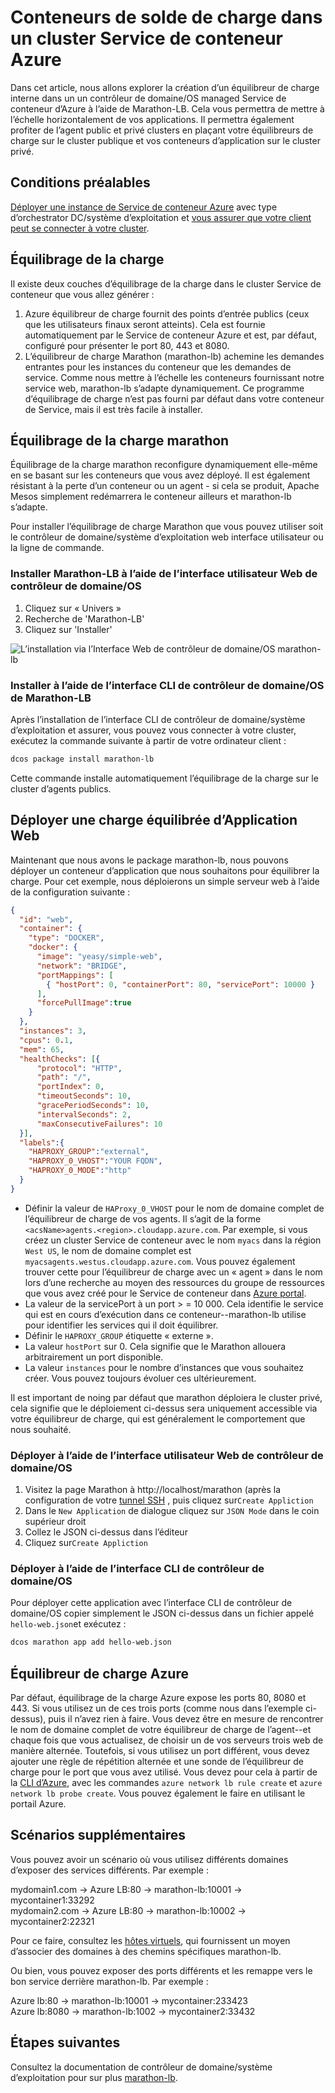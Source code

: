 <properties
   pageTitle="Charger des conteneurs de solde dans un cluster Service de conteneur Azure | Microsoft Azure"
   description="Équilibrer les charges sur plusieurs conteneurs dans un cluster Service de conteneur d’Azure."
   services="container-service"
   documentationCenter=""
   authors="rgardler"
   manager="timlt"
   editor=""
   tags="acs, azure-container-service"
   keywords="Conteneurs, Micro-services, le contrôleur de domaine/OS, Azure"/>

<tags
   ms.service="container-service"
   ms.devlang="na"
   ms.topic="get-started-article"
   ms.tgt_pltfrm="na"
   ms.workload="na"
   ms.date="07/11/2016"
   ms.author="rogardle"/>

# <a name="load-balance-containers-in-an-azure-container-service-cluster"></a>Conteneurs de solde de charge dans un cluster Service de conteneur Azure

Dans cet article, nous allons explorer la création d’un équilibreur de charge interne dans un un contrôleur de domaine/OS managed Service de conteneur d’Azure à l’aide de Marathon-LB. Cela vous permettra de mettre à l’échelle horizontalement de vos applications. Il permettra également profiter de l’agent public et privé clusters en plaçant votre équilibreurs de charge sur le cluster publique et vos conteneurs d’application sur le cluster privé.

## <a name="prerequisites"></a>Conditions préalables

[Déployer une instance de Service de conteneur Azure](container-service-deployment.md) avec type d’orchestrator DC/système d’exploitation et [vous assurer que votre client peut se connecter à votre cluster](container-service-connect.md). 

## <a name="load-balancing"></a>Équilibrage de la charge

Il existe deux couches d’équilibrage de la charge dans le cluster Service de conteneur que vous allez générer : 

  1. Azure équilibreur de charge fournit des points d’entrée publics (ceux que les utilisateurs finaux seront atteints). Cela est fournie automatiquement par le Service de conteneur Azure et est, par défaut, configuré pour présenter le port 80, 443 et 8080.
  2. L’équilibreur de charge Marathon (marathon-lb) achemine les demandes entrantes pour les instances du conteneur que les demandes de service. Comme nous mettre à l’échelle les conteneurs fournissant notre service web, marathon-lb s’adapte dynamiquement. Ce programme d’équilibrage de charge n’est pas fourni par défaut dans votre conteneur de Service, mais il est très facile à installer.

## <a name="marathon-load-balancer"></a>Équilibrage de la charge marathon

Équilibrage de la charge marathon reconfigure dynamiquement elle-même en se basant sur les conteneurs que vous avez déployé. Il est également résistant à la perte d’un conteneur ou un agent - si cela se produit, Apache Mesos simplement redémarrera le conteneur ailleurs et marathon-lb s’adapte.

Pour installer l’équilibrage de charge Marathon que vous pouvez utiliser soit le contrôleur de domaine/système d’exploitation web interface utilisateur ou la ligne de commande.

### <a name="install-marathon-lb-using-dcos-web-ui"></a>Installer Marathon-LB à l’aide de l’interface utilisateur Web de contrôleur de domaine/OS

  1. Cliquez sur « Univers »
  2. Recherche de 'Marathon-LB'
  3. Cliquez sur 'Installer'

![L’installation via l’Interface Web de contrôleur de domaine/OS marathon-lb](./media/dcos/marathon-lb-install.png)

### <a name="install-marathon-lb-using-the-dcos-cli"></a>Installer à l’aide de l’interface CLI de contrôleur de domaine/OS de Marathon-LB

Après l’installation de l’interface CLI de contrôleur de domaine/système d’exploitation et assurer, vous pouvez vous connecter à votre cluster, exécutez la commande suivante à partir de votre ordinateur client :

```bash
dcos package install marathon-lb
```

Cette commande installe automatiquement l’équilibrage de la charge sur le cluster d’agents publics.

## <a name="deploy-a-load-balanced-web-application"></a>Déployer une charge équilibrée d’Application Web

Maintenant que nous avons le package marathon-lb, nous pouvons déployer un conteneur d’application que nous souhaitons pour équilibrer la charge. Pour cet exemple, nous déploierons un simple serveur web à l’aide de la configuration suivante :

```json
{
  "id": "web",
  "container": {
    "type": "DOCKER",
    "docker": {
      "image": "yeasy/simple-web",
      "network": "BRIDGE",
      "portMappings": [
        { "hostPort": 0, "containerPort": 80, "servicePort": 10000 }
      ],
      "forcePullImage":true
    }
  },
  "instances": 3,
  "cpus": 0.1,
  "mem": 65,
  "healthChecks": [{
      "protocol": "HTTP",
      "path": "/",
      "portIndex": 0,
      "timeoutSeconds": 10,
      "gracePeriodSeconds": 10,
      "intervalSeconds": 2,
      "maxConsecutiveFailures": 10
  }],
  "labels":{
    "HAPROXY_GROUP":"external",
    "HAPROXY_0_VHOST":"YOUR FQDN",
    "HAPROXY_0_MODE":"http"
  }
}

```

  * Définir la valeur de `HAProxy_0_VHOST` pour le nom de domaine complet de l’équilibreur de charge de vos agents. Il s’agit de la forme `<acsName>agents.<region>.cloudapp.azure.com`. Par exemple, si vous créez un cluster Service de conteneur avec le nom `myacs` dans la région `West US`, le nom de domaine complet est `myacsagents.westus.cloudapp.azure.com`. Vous pouvez également trouver cette pour l’équilibreur de charge avec un « agent » dans le nom lors d’une recherche au moyen des ressources du groupe de ressources que vous avez créé pour le Service de conteneur dans [Azure portal](https://portal.azure.com).
  * La valeur de la servicePort à un port > = 10 000. Cela identifie le service qui est en cours d’exécution dans ce conteneur--marathon-lb utilise pour identifier les services qui il doit équilibrer.
  * Définir le `HAPROXY_GROUP` étiquette « externe ».
  * La valeur `hostPort` sur 0. Cela signifie que le Marathon allouera arbitrairement un port disponible.
  * La valeur `instances` pour le nombre d’instances que vous souhaitez créer. Vous pouvez toujours évoluer ces ultérieurement.

Il est important de noing par défaut que marathon déploiera le cluster privé, cela signifie que le déploiement ci-dessus sera uniquement accessible via votre équilibreur de charge, qui est généralement le comportement que nous souhaité.

### <a name="deploy-using-the-dcos-web-ui"></a>Déployer à l’aide de l’interface utilisateur Web de contrôleur de domaine/OS

  1. Visitez la page Marathon à http://localhost/marathon (après la configuration de votre [tunnel SSH](container-service-connect.md) , puis cliquez sur`Create Appliction`
  2. Dans le `New Application` de dialogue cliquez sur `JSON Mode` dans le coin supérieur droit
  3. Collez le JSON ci-dessus dans l’éditeur
  4. Cliquez sur`Create Appliction`

### <a name="deploy-using-the-dcos-cli"></a>Déployer à l’aide de l’interface CLI de contrôleur de domaine/OS

Pour déployer cette application avec l’interface CLI de contrôleur de domaine/OS copier simplement le JSON ci-dessus dans un fichier appelé `hello-web.json`et exécutez :

```bash
dcos marathon app add hello-web.json
```

## <a name="azure-load-balancer"></a>Équilibreur de charge Azure

Par défaut, équilibrage de la charge Azure expose les ports 80, 8080 et 443. Si vous utilisez un de ces trois ports (comme nous dans l’exemple ci-dessus), puis il n’avez rien à faire. Vous devez être en mesure de rencontrer le nom de domaine complet de votre équilibreur de charge de l’agent--et chaque fois que vous actualisez, de choisir un de vos serveurs trois web de manière alternée. Toutefois, si vous utilisez un port différent, vous devez ajouter une règle de répétition alternée et une sonde de l’équilibreur de charge pour le port que vous avez utilisé. Vous devez pour cela à partir de la [CLI d’Azure](../xplat-cli-azure-resource-manager.md), avec les commandes `azure network lb rule create` et `azure network lb probe create`. Vous pouvez également le faire en utilisant le portail Azure.


## <a name="additional-scenarios"></a>Scénarios supplémentaires

Vous pouvez avoir un scénario où vous utilisez différents domaines d’exposer des services différents. Par exemple :

mydomain1.com -> Azure LB:80 -> marathon-lb:10001 -> mycontainer1:33292  
mydomain2.com -> Azure LB:80 -> marathon-lb:10002 -> mycontainer2:22321

Pour ce faire, consultez les [hôtes virtuels](https://mesosphere.com/blog/2015/12/04/dcos-marathon-lb/), qui fournissent un moyen d’associer des domaines à des chemins spécifiques marathon-lb.

Ou bien, vous pouvez exposer des ports différents et les remappe vers le bon service derrière marathon-lb. Par exemple :

Azure lb:80 -> marathon-lb:10001 -> mycontainer:233423  
Azure lb:8080 -> marathon-lb:1002 -> mycontainer2:33432


## <a name="next-steps"></a>Étapes suivantes

Consultez la documentation de contrôleur de domaine/système d’exploitation pour sur plus [marathon-lb](https://dcos.io/docs/1.7/usage/service-discovery/marathon-lb/).
